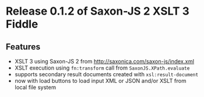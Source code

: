 # Release 0.1.2 of Saxon-JS 2 XSLT 3 Fiddle

## Features

*   XSLT 3 using Saxon-JS 2 from http://saxonica.com/saxon-js/index.xml
*   XSLT execution using `fn:transform` call from `SaxonJS.XPath.evaluate`
*   supports secondary result documents created with `xsl:result-document`
*   now with load buttons to load input XML or JSON and/or XSLT from local file system
